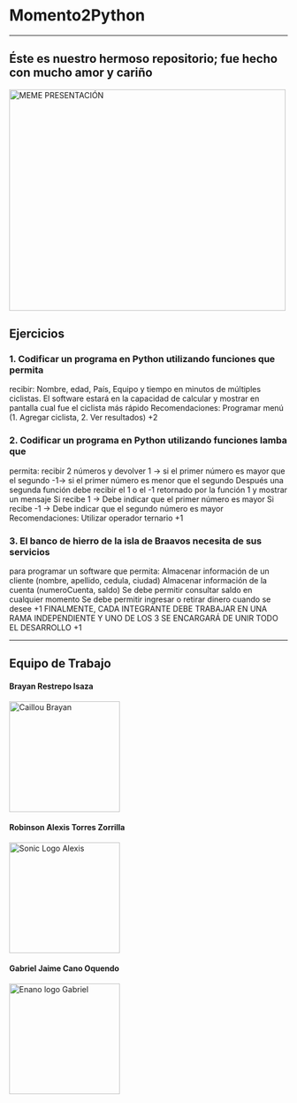 # Momento2Python

<hr>

##  Éste es nuestro hermoso repositorio; fue hecho con mucho amor y cariño 

<img src="https://images.memefier.com/media/django-summernote/2020-10-18/9a1c3591-4837-4c2a-be7b-04146638069b.jpg" width="500" height="400" align="center" alt="MEME PRESENTACIÓN"/>

## Ejercicios
### 1.  Codificar un programa en Python utilizando funciones que permita
recibir: Nombre, edad, País, Equipo y tiempo en minutos de
múltiples ciclistas. El software estará en la capacidad de calcular y
mostrar en pantalla cual fue el ciclista más rápido
Recomendaciones: Programar menú (1. Agregar ciclista, 2. Ver
resultados) +2 

### 2. Codificar un programa en Python utilizando funciones lamba que
permita: recibir 2 números y devolver
1 → si el primer número es mayor que el segundo
-1→ si el primer número es menor que el segundo
Después una segunda función debe recibir el 1 o el -1 retornado por
la función 1 y mostrar un mensaje
Si recibe 1 → Debe indicar que el primer número es mayor
Si recibe -1 → Debe indicar que el segundo número es mayor
Recomendaciones: Utilizar operador ternario +1

### 3. El banco de hierro de la isla de Braavos necesita de sus servicios
para programar un software que permita:
Almacenar información de un cliente (nombre, apellido, cedula,
ciudad)
Almacenar información de la cuenta (numeroCuenta, saldo)
Se debe permitir consultar saldo en cualquier momento
Se debe permitir ingresar o retirar dinero cuando se desee +1
FINALMENTE, CADA INTEGRANTE DEBE TRABAJAR EN UNA RAMA
INDEPENDIENTE Y UNO DE LOS 3 SE ENCARGARÁ DE UNIR TODO
EL DESARROLLO +1 


<hr>

## Equipo de Trabajo

#### Brayan Restrepo Isaza 
<img src="https://img.wattpad.com/cover/303606253-256-k380414.jpg" width="200" height="200" padding-left="30px" alt="Caillou Brayan"/>
  
#### Robinson Alexis Torres Zorrilla 
<img src="https://www.egames.news/__export/1644255730725/sites/debate/img/2022/02/07/sonic_raro.jpg_2114905497.jpg" width="200" height="200" alt="Sonic Logo Alexis"/>
  
#### Gabriel Jaime Cano Oquendo 
<img src="https://pbs.twimg.com/media/FYqzY1HXgAAciu6?format=jpg&name=900x900" width="200" height="200" alt="Enano logo Gabriel"/>
